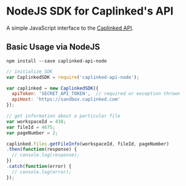 NodeJS SDK for Caplinked's API
===================

A simple JavaScript interface to the [Caplinked API](https://developer.caplinked.com/docs).

Basic Usage via NodeJS
-----------

```
npm install --save caplinked-api-node
```

```js
// initialize SDK
var CaplinkedSDK = require('caplinked-api-node');

var caplinked = new CaplinkedSDK({
  apiToken: 'SECRET_API_TOKEN',  // required or exception thrown
  apiHost: 'https://sandbox.caplinked.com'
});

// get information about a particular file
var workspaceId = 438;
var fileId = 4675;
var pageNumber = 2;

caplinked.files.getFileInfo(workspaceId, fileId, pageNumber)
.then(function(response) {
  // console.log(response);
})
.catch(function(error) {
  // console.log(error);
});

```
